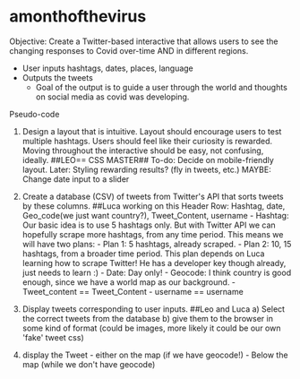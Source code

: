 # amonthofthevirus

Objective: Create a Twitter-based interactive that allows users to see the changing responses to Covid over-time AND in different regions.

-   User inputs hashtags, dates, places, language
-   Outputs the tweets
    -   Goal of the output is to guide a user through the world and thoughts on social media as covid was developing.

Pseudo-code

1) Design a layout that is intuitive. Layout should encourage users to test multiple hashtags. Users should feel like their curiosity is rewarded. Moving throughout the interactive should be easy, not confusing, ideally.
  \##LEO== CSS MASTER##
  To-do: Decide on mobile-friendly layout.
  Later: Styling rewarding results? (fly in tweets, etc.)
  MAYBE: Change date input to a slider

2) Create a database (CSV) of tweets from  Twitter's API that sorts tweets by these columns. ##Luca working on this
  Header Row: Hashtag, date, Geo_code(we just want country?), Tweet_Content, username
    \- Hashtag: Our basic idea is to use 5 hashtags only. But with Twitter API we can hopefully scrape more hashtags, from any time period. This means we will have two plans:
      \- Plan 1: 5 hashtags, already scraped.
      \- Plan 2: 10, 15 hashtags, from a broader time period. This plan depends on Luca learning how to scrape Twitter! He has a developer key though already, just needs to learn :)
    \- Date: Day only!
    \- Geocode: I think country is good enough, since we have a world map as our background.
    \- Tweet_content == Tweet_Content
    \- username == username

3) Display tweets corresponding to user inputs. ##Leo and Luca
  a) Select the correct tweets from the database
  b) give them to the browser in some kind of format (could be images, more likely it could be our own 'fake' tweet css)
  3) display the Tweet
    \- either on the map (if we have geocode!)
    \- Below the map (while we don't have geocode)
